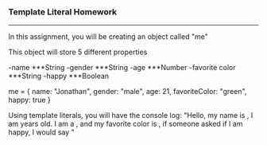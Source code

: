 ### Template Literal Homework

--------------------------------------------------------------
In this assignment, you will be creating an object called "me"

This object will store 5 different properties

-name ***String
-gender ***String
-age ***Number
-favorite color ***String
-happy ***Boolean

me = {
    name: "Jonathan",
    gender: "male",
    age: 21,
    favoriteColor: "green",
    happy: true
}

Using template literals, you will have the console log:
"Hello, my name is <name>, I am <age> years old.  I am a <gender>, and my favorite color is <favoriteColor>,
if someone asked if I am happy, I would say <happy>"